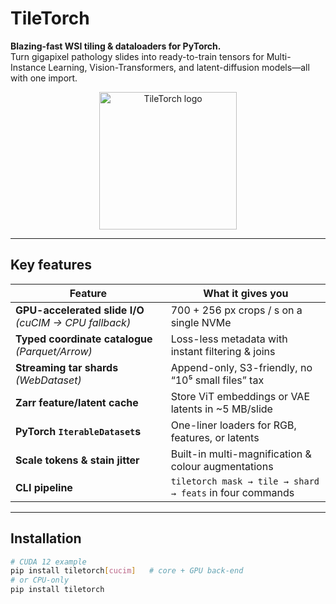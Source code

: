 # TileTorch

**Blazing-fast WSI tiling & dataloaders for PyTorch.**  
Turn gigapixel pathology slides into ready-to-train tensors for Multi-Instance Learning, Vision-Transformers, and latent-diffusion models—all with one import.

<p align="center">
  <img src="docs/_static/tiletorch_logo.svg" width="220" alt="TileTorch logo">
</p>

---

## Key features

| Feature | What it gives you |
|---------|------------------|
| **GPU-accelerated slide I/O** *(cuCIM → CPU fallback)* | 700 + 256 px crops / s on a single NVMe |
| **Typed coordinate catalogue** *(Parquet/Arrow)* | Loss-less metadata with instant filtering & joins |
| **Streaming tar shards** *(WebDataset)* | Append-only, S3-friendly, no “10⁵ small files” tax |
| **Zarr feature/latent cache** | Store ViT embeddings or VAE latents in ~5 MB/slide |
| **PyTorch `IterableDataset`s** | One-liner loaders for RGB, features, or latents |
| **Scale tokens & stain jitter** | Built-in multi-magnification & colour augmentations |
| **CLI pipeline** | `tiletorch mask → tile → shard → feats` in four commands |

---

## Installation

```bash
# CUDA 12 example
pip install tiletorch[cucim]   # core + GPU back-end
# or CPU-only
pip install tiletorch

